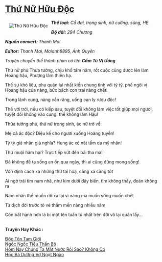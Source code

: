 <a href="https://utruyen.com/thu-nu-huu-doc/10154/" title="Thứ Nữ Hữu Độc"><h1>Thứ Nữ Hữu Độc</h1></a><div style="display:table"><img align="right" style="float: left; padding: 10px;" src="https://utruyen.com/images/story/200x260/thu-nu-huu-doc.jpg" alt="Thứ Nữ Hữu Độc"><b><i>Thể loại:</i></b><i> Cổ đại, trọng sinh, nữ cường, sủng, HE</i><p></p><b><i>Độ dài:</i></b><i> 294 Chương</i><p></p><b><i>Nguồn convert: </i></b><i>Thanh Mai<p></p></i><b><i>Editor:</i></b><i> Thanh Mai, </i><i>Maianh8895, Ánh Quyên</i><p></p><i>Truyện chuyển thể thành phim có tên </i><b><i>Cẩm Tú Vị Ương<p></p></i></b>Thứ nữ phủ Thừa tướng, chịu khổ tám năm, rốt cuộc cũng được lên làm Hoàng hậu, Phượng lâm thiên hạ.<p></p>Thế sự khó liệu, phu quân lại nhất kiến chung tình với tỷ tỷ, phế ngôi vị Hoàng hậu của nàng, bức bách con trai nàng chết!<p></p>Trong lãnh cung, nàng cắn răng, uống cạn ly rượu độc!<p></p>Thề với trời, nếu có kiếp sau, tuyệt đối không làm việc tốt giúp mọi người, tuyệt đối không vào cung, thề không làm Hậu!<p></p>Thừa tướng phủ, thứ nữ trọng sinh, ác nữ trở về:<p></p>Mẹ cả ác độc? Diệu kế cho ngươi xuống Hoàng tuyền!<p></p>Tỷ tỷ giả nhân giả nghĩa? Hung ác xé nát tấm da mỹ nhân!<p></p>Thứ muội hãm hại? Trực tiếp vứt đến bãi tha ma!<p></p>Đã không để ta sống an ổn qua ngày, thì ai cũng đừng mong sống!<p></p>Vốn định cách xa những thứ tai hoạ, càng xa càng tốt<p></p>Ai ngờ trái tim nam nhâ, như kim dưới đáy biển, tìm không thấy, đoán không ra<p></p>Nam nhân thề muốn rời xa lại vì nàng mà muốn sống muốn chết<p></p>Tử địch đời trước tỏ vẻ thầm mến nàng nhiều năm<p></p>Còn bất hạnh hơn là bị một tên tuấn tú nhất trên đời vô lại quấn lấy...</div><p><br><b>Truyện Hay Khác :</b></p><a href="https://utruyen.com/doc-ton-tam-gioi/15840/" alt="Độc Tôn Tam Giới">Độc Tôn Tam Giới</a><br/><a href="https://dammy2019.blogspot.com/2019/11/ngoc-ngoc-tieu-than-bo.html" alt="Ngốc Ngốc Tiểu Thần Bộ">Ngốc Ngốc Tiểu Thần Bộ</a><br/><a href="https://dammyh.wordpress.com/2019/11/07/hom-nay-chung-ta-mat-nuoc-roi-sao-khong-co/" alt="Hôm Nay Chúng Ta Mất Nước Rồi Sao? Không Có">Hôm Nay Chúng Ta Mất Nước Rồi Sao? Không Có</a><br/><a href="https://github.com/quanluxury/ngontinhhot/tree/master/truyenhay/18775/" alt="Học Bá Dưỡng Vợ Ngọt Ngào">Học Bá Dưỡng Vợ Ngọt Ngào</a><br/>